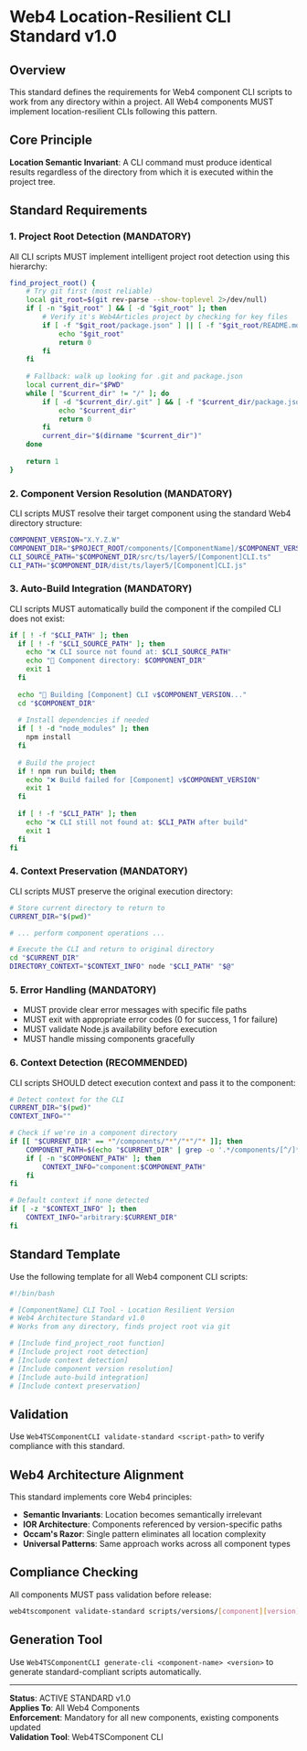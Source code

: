 # Web4 Location-Resilient CLI Standard v1.0

## Overview

This standard defines the requirements for Web4 component CLI scripts to work from any directory within a project. All Web4 components MUST implement location-resilient CLIs following this pattern.

## Core Principle

**Location Semantic Invariant**: A CLI command must produce identical results regardless of the directory from which it is executed within the project tree.

## Standard Requirements

### 1. Project Root Detection (MANDATORY)

All CLI scripts MUST implement intelligent project root detection using this hierarchy:

```bash
find_project_root() {
    # Try git first (most reliable)
    local git_root=$(git rev-parse --show-toplevel 2>/dev/null)
    if [ -n "$git_root" ] && [ -d "$git_root" ]; then
        # Verify it's Web4Articles project by checking for key files
        if [ -f "$git_root/package.json" ] || [ -f "$git_root/README.md" ]; then
            echo "$git_root"
            return 0
        fi
    fi
    
    # Fallback: walk up looking for .git and package.json
    local current_dir="$PWD"
    while [ "$current_dir" != "/" ]; do
        if [ -d "$current_dir/.git" ] && [ -f "$current_dir/package.json" ]; then
            echo "$current_dir"
            return 0
        fi
        current_dir="$(dirname "$current_dir")"
    done
    
    return 1
}
```

### 2. Component Version Resolution (MANDATORY)

CLI scripts MUST resolve their target component using the standard Web4 directory structure:

```bash
COMPONENT_VERSION="X.Y.Z.W"
COMPONENT_DIR="$PROJECT_ROOT/components/[ComponentName]/$COMPONENT_VERSION"
CLI_SOURCE_PATH="$COMPONENT_DIR/src/ts/layer5/[Component]CLI.ts"
CLI_PATH="$COMPONENT_DIR/dist/ts/layer5/[Component]CLI.js"
```

### 3. Auto-Build Integration (MANDATORY)

CLI scripts MUST automatically build the component if the compiled CLI does not exist:

```bash
if [ ! -f "$CLI_PATH" ]; then
  if [ ! -f "$CLI_SOURCE_PATH" ]; then
    echo "❌ CLI source not found at: $CLI_SOURCE_PATH"
    echo "📁 Component directory: $COMPONENT_DIR"
    exit 1
  fi
  
  echo "🔨 Building [Component] CLI v$COMPONENT_VERSION..."
  cd "$COMPONENT_DIR"
  
  # Install dependencies if needed
  if [ ! -d "node_modules" ]; then
    npm install
  fi
  
  # Build the project
  if ! npm run build; then
    echo "❌ Build failed for [Component] v$COMPONENT_VERSION"
    exit 1
  fi
  
  if [ ! -f "$CLI_PATH" ]; then
    echo "❌ CLI still not found at: $CLI_PATH after build"
    exit 1
  fi
fi
```

### 4. Context Preservation (MANDATORY)

CLI scripts MUST preserve the original execution directory:

```bash
# Store current directory to return to
CURRENT_DIR="$(pwd)"

# ... perform component operations ...

# Execute the CLI and return to original directory
cd "$CURRENT_DIR"
DIRECTORY_CONTEXT="$CONTEXT_INFO" node "$CLI_PATH" "$@"
```

### 5. Error Handling (MANDATORY)

- MUST provide clear error messages with specific file paths
- MUST exit with appropriate error codes (0 for success, 1 for failure)
- MUST validate Node.js availability before execution
- MUST handle missing components gracefully

### 6. Context Detection (RECOMMENDED)

CLI scripts SHOULD detect execution context and pass it to the component:

```bash
# Detect context for the CLI
CURRENT_DIR="$(pwd)"
CONTEXT_INFO=""

# Check if we're in a component directory
if [[ "$CURRENT_DIR" == *"/components/"*"/"*"/"* ]]; then
    COMPONENT_PATH=$(echo "$CURRENT_DIR" | grep -o '.*/components/[^/]*/[^/]*')
    if [ -n "$COMPONENT_PATH" ]; then
        CONTEXT_INFO="component:$COMPONENT_PATH"
    fi
fi

# Default context if none detected
if [ -z "$CONTEXT_INFO" ]; then
    CONTEXT_INFO="arbitrary:$CURRENT_DIR"
fi
```

## Standard Template

Use the following template for all Web4 component CLI scripts:

```bash
#!/bin/bash

# [ComponentName] CLI Tool - Location Resilient Version
# Web4 Architecture Standard v1.0
# Works from any directory, finds project root via git

# [Include find_project_root function]
# [Include project root detection]
# [Include context detection]
# [Include component version resolution]
# [Include auto-build integration]
# [Include context preservation]
```

## Validation

Use `Web4TSComponentCLI validate-standard <script-path>` to verify compliance with this standard.

## Web4 Architecture Alignment

This standard implements core Web4 principles:

- **Semantic Invariants**: Location becomes semantically irrelevant
- **IOR Architecture**: Components referenced by version-specific paths
- **Occam's Razor**: Single pattern eliminates all location complexity
- **Universal Patterns**: Same approach works across all component types

## Compliance Checking

All components MUST pass validation before release:

```bash
web4tscomponent validate-standard scripts/versions/[component][version]
```

## Generation Tool

Use `Web4TSComponentCLI generate-cli <component-name> <version>` to generate standard-compliant scripts automatically.

---

**Status**: ACTIVE STANDARD v1.0  
**Applies To**: All Web4 Components  
**Enforcement**: Mandatory for all new components, existing components updated  
**Validation Tool**: Web4TSComponent CLI  


